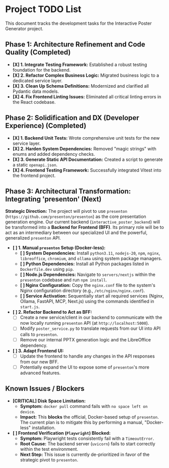 # Project TODO List

This document tracks the development tasks for the Interactive Poster Generator project.

## Phase 1: Architecture Refinement and Code Quality (Completed)

-   **[X] 1. Integrate Testing Framework:** Established a robust testing foundation for the backend.
-   **[X] 2. Refactor Complex Business Logic:** Migrated business logic to a dedicated service layer.
-   **[X] 3. Clean Up Schema Definitions:** Modernized and clarified all Pydantic data models.
-   **[X] 4. Fix Frontend Linting Issues:** Eliminated all critical linting errors in the React codebase.

## Phase 2: Solidification and DX (Developer Experience) (Completed)

-   **[X] 1. Backend Unit Tests:** Wrote comprehensive unit tests for the new service layer.
-   **[X] 2. Harden System Dependencies:** Removed "magic strings" with enums and added dependency checks.
-   **[X] 3. Generate Static API Documentation:** Created a script to generate a static `openapi.json`.
-   **[X] 4. Frontend Testing Framework:** Successfully integrated Vitest into the frontend project.

## Phase 3: Architectural Transformation: Integrating 'presenton' (Next)

**Strategic Direction:** The project will pivot to use `presenton` (`https://github.com/presenton/presenton`) as the core presentation generation engine. Our current backend (`interactive_poster_backend`) will be transformed into a **Backend for Frontend (BFF)**. Its primary role will be to act as an intermediary between our specialized UI and the powerful, generalized `presenton` API.

-   **[ ] 1. Manual `presenton` Setup (Docker-less):**
    -   **[ ] System Dependencies:** Install `python3.11`, `nodejs-20`, `npm`, `nginx`, `libreoffice`, `chromium`, and `ollama` using system package managers.
    -   **[ ] Python Dependencies:** Install all Python packages listed in `Dockerfile.dev` using `pip`.
    -   **[ ] Node.js Dependencies:** Navigate to `servers/nextjs` within the `presenton` codebase and run `npm install`.
    -   **[ ] Nginx Configuration:** Copy the `nginx.conf` file to the system's Nginx configuration directory (e.g., `/etc/nginx/nginx.conf`).
    -   **[ ] Service Activation:** Sequentially start all required services (Nginx, Ollama, FastAPI, MCP, Next.js) using the commands identified in `start.js`.
-   **[ ] 2. Refactor Backend to Act as BFF:**
    -   [ ] Create a new service/client in our backend to communicate with the now locally running `presenton` API (at `http://localhost:5000`).
    -   [ ] Modify `poster_service.py` to translate requests from our UI into API calls to `presenton`.
    -   [ ] Remove our internal PPTX generation logic and the LibreOffice dependency.
-   **[ ] 3. Adapt Frontend UI:**
    -   [ ] Update the frontend to handle any changes in the API responses from our new BFF.
    -   [ ] Potentially expand the UI to expose some of `presenton`'s more advanced features.

## Known Issues / Blockers

-   **[CRITICAL] Disk Space Limitation:**
    -   **Symptom:** `docker pull` command fails with `no space left on device`.
    -   **Impact:** This **blocks** the official, Docker-based setup of `presenton`. The current plan is to mitigate this by performing a manual, "Docker-less" installation.
-   **[ ] Frontend Verification (`Playwright`) Blocked:**
    -   **Symptom:** Playwright tests consistently fail with a `TimeoutError`.
    -   **Root Cause:** The backend server (`uvicorn`) fails to start correctly within the test environment.
    -   **Next Step:** This issue is currently de-prioritized in favor of the strategic pivot to `presenton`.